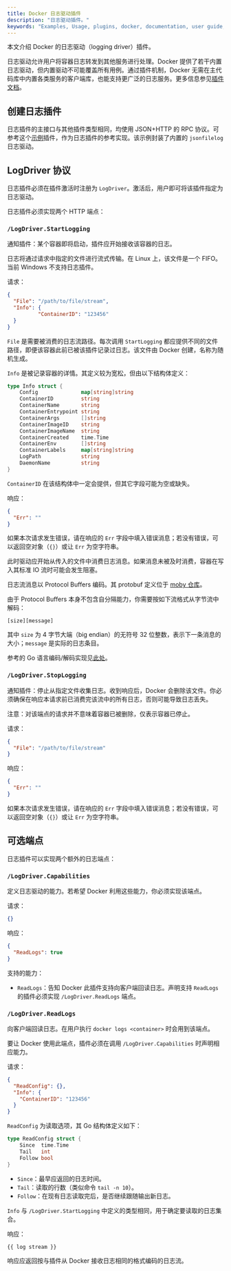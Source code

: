 ```yaml
---
title: Docker 日志驱动插件
description: "日志驱动插件。"
keywords: "Examples, Usage, plugins, docker, documentation, user guide, logging"
---
```


本文介绍 Docker 的日志驱动（logging driver）插件。

日志驱动允许用户将容器日志转发到其他服务进行处理。Docker 提供了若干内置日志驱动，但内置驱动不可能覆盖所有用例。通过插件机制，Docker 无需在主代码库中内置各类服务的客户端库，也能支持更广泛的日志服务。更多信息参见[插件文档](legacy_plugins.md)。

## 创建日志插件

日志插件的主接口与其他插件类型相同，均使用 JSON+HTTP 的 RPC 协议。可参考这个[示例](https://github.com/cpuguy83/docker-log-driver-test)插件，作为日志插件的参考实现。该示例封装了内置的 `jsonfilelog` 日志驱动。

## LogDriver 协议

日志插件必须在插件激活时注册为 `LogDriver`。激活后，用户即可将该插件指定为日志驱动。

日志插件必须实现两个 HTTP 端点：

### `/LogDriver.StartLogging`

通知插件：某个容器即将启动，插件应开始接收该容器的日志。

日志将通过请求中指定的文件进行流式传输。在 Linux 上，该文件是一个 FIFO。当前 Windows 不支持日志插件。

请求：

```json
{
  "File": "/path/to/file/stream",
  "Info": {
          "ContainerID": "123456"
  }
}
```

`File` 是需要被消费的日志流路径。每次调用 `StartLogging` 都应提供不同的文件路径，即便该容器此前已被该插件记录过日志。该文件由 Docker 创建，名称为随机生成。

`Info` 是被记录容器的详情。其定义较为宽松，但由以下结构体定义：

```go
type Info struct {
	Config              map[string]string
	ContainerID         string
	ContainerName       string
	ContainerEntrypoint string
	ContainerArgs       []string
	ContainerImageID    string
	ContainerImageName  string
	ContainerCreated    time.Time
	ContainerEnv        []string
	ContainerLabels     map[string]string
	LogPath             string
	DaemonName          string
}
```

`ContainerID` 在该结构体中一定会提供，但其它字段可能为空或缺失。

响应：

```json
{
  "Err": ""
}
```

如果本次请求发生错误，请在响应的 `Err` 字段中填入错误消息；若没有错误，可以返回空对象（`{}`）或让 `Err` 为空字符串。

此时驱动应开始从传入的文件中消费日志消息。如果消息未被及时消费，容器在写入其标准 IO 流时可能会发生阻塞。

日志流消息以 Protocol Buffers 编码。其 protobuf 定义位于
[moby 仓库](https://github.com/moby/moby/blob/master/api/types/plugins/logdriver/entry.proto)。

由于 Protocol Buffers 本身不包含自分隔能力，你需要按如下流格式从字节流中解码：

```text
[size][message]
```

其中 `size` 为 4 字节大端（big endian）的无符号 32 位整数，表示下一条消息的大小；`message` 是实际的日志条目。

参考的 Go 语言编码/解码实现见[此处](https://github.com/docker/docker/blob/master/api/types/plugins/logdriver/io.go)。

### `/LogDriver.StopLogging`

通知插件：停止从指定文件收集日志。收到响应后，Docker 会删除该文件。你必须确保在响应本请求前已消费完该流中的所有日志，否则可能导致日志丢失。

注意：对该端点的请求并不意味着容器已被删除，仅表示容器已停止。

请求：

```json
{
  "File": "/path/to/file/stream"
}
```

响应：

```json
{
  "Err": ""
}
```

如果本次请求发生错误，请在响应的 `Err` 字段中填入错误消息；若没有错误，可以返回空对象（`{}`）或让 `Err` 为空字符串。

## 可选端点

日志插件可以实现两个额外的日志端点：

### `/LogDriver.Capabilities`

定义日志驱动的能力。若希望 Docker 利用这些能力，你必须实现该端点。

请求：

```json
{}
```

响应：

```json
{
  "ReadLogs": true
}
```

支持的能力：

- `ReadLogs`：告知 Docker 此插件支持向客户端回读日志。声明支持 `ReadLogs` 的插件必须实现 `/LogDriver.ReadLogs` 端点。

### `/LogDriver.ReadLogs`

向客户端回读日志。在用户执行 `docker logs <container>` 时会用到该端点。

要让 Docker 使用此端点，插件必须在调用 `/LogDriver.Capabilities` 时声明相应能力。

请求：

```json
{
  "ReadConfig": {},
  "Info": {
    "ContainerID": "123456"
  }
}
```

`ReadConfig` 为读取选项，其 Go 结构体定义如下：

```go
type ReadConfig struct {
	Since  time.Time
	Tail   int
	Follow bool
}
```

- `Since`：最早应返回的日志时间。
- `Tail`：读取的行数（类似命令 `tail -n 10`）。
- `Follow`：在现有日志读取完后，是否继续跟随输出新日志。

`Info` 与 `/LogDriver.StartLogging` 中定义的类型相同，用于确定要读取的日志集合。

响应：

```text
{{ log stream }}
```

响应应返回按与插件从 Docker 接收日志相同的格式编码的日志流。
